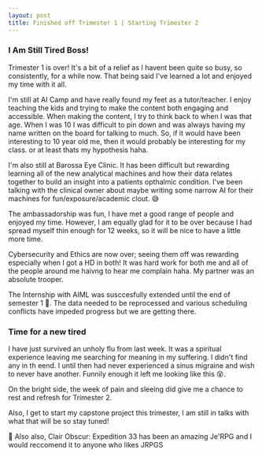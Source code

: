 ```yaml
---
layout: post
title: Finished off Trimester 1 | Starting Trimester 2
---
```


### I Am Still Tired Boss!
Trimester 1 is over! It's a bit of a relief as I havent been quite so busy, so consistently, for a while now. That being said I've learned a lot and enjoyed my time with it all.

I'm still at AI Camp and have really found my feet as a tutor/teacher. I enjoy teaching the kids and trying to make the content both engaging and accessible. When making the content, I try to think back to when I was that age. When I was 10 I was difficult to pin down and was always having my name written on the board for talking to much. So, if it would have been interesting to 10 year old me, then it would probably be interesting for my class. or at least thats my hypothesis haha.

I'm also still at Barossa Eye Clinic. It has been difficult but rewarding learning all of the new analytical machines and how their data relates together to build an insight into a patients opthalmic condition. I've been talking with the clinical owner about maybe writing some narrow AI for their machines for fun/exposure/academic clout. 😅

The ambassadorship was fun, I have met a good range of people and enjoyed my time. However, I am equally glad for it to be over because I had spread myself thin enough for 12 weeks, so it will be nice to have a little more time. 

Cybersecurity and Ethics are now over; seeing them off was rewarding especially when I got a HD in both! It was hard work for both me and all of the people around me haivng to hear me complain haha. My partner was an absolute trooper. 

The Internship with AIML was susccesfully extended until the end of semester 1 🎉. The data needed to be reprocessed and various scheduling conflicts have impeded progress but we are getting there.


### Time for a new tired
I have just survived an unholy flu from last week. It was a spiritual experience leaving me searching for meaning in my suffering. I didn't find any in th eend. I until then had never experienced a sinus migraine and wish to never have another. Funnily enough it left me looking like this 😵. 

On the bright side, the week of pain and sleeing did give me a chance to rest and refresh for Trimester 2. 

Also, I get to start my capstone project this trimester, I am still in talks with what that will be so stay tuned!

📌 Also also, Clair Obscur: Expedition 33 has been an amazing Je'RPG and I would reccomend it to anyone who likes JRPGS